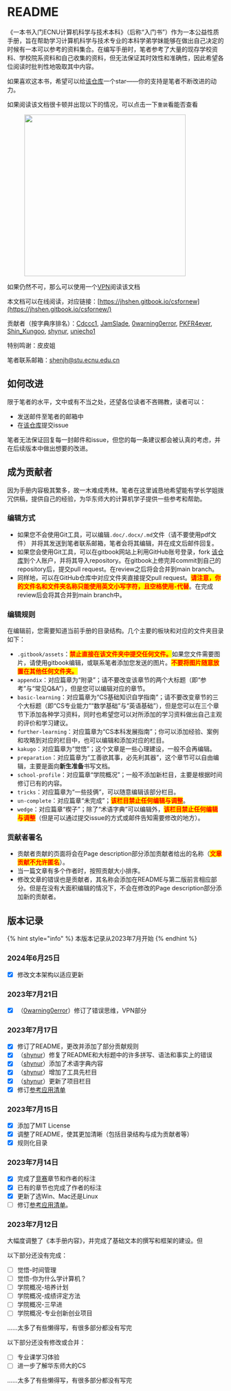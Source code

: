 # README

《一本书入门ECNU计算机科学与技术本科》（后称“入门书”）作为一本公益性质手册，旨在帮助学习计算机科学与技术专业的本科学弟学妹能够在做出自己决定的时候有一本可以参考的资料集合。在编写手册时，笔者参考了大量的现存学校资料、学校院系资料和自己收集的资料，但无法保证其时效性和准确性，因此希望各位阅读时批判性地吸取其中内容。

如果喜欢这本书，希望可以给[该仓库](https://github.com/shinkungoo/ECNUCS\_for\_new)一个star——你的支持是笔者不断改进的动力。

如果阅读该文档很卡顿并出现以下的情况，可以点击一下`重装`看能否查看

<div align="left" data-full-width="false">

<figure><img src=".gitbook/assets/reload.png" alt="" width="375"><figcaption></figcaption></figure>

</div>

如果仍然不可，那么可以使用一个[VPN](preparation/reference-list/vpn.md)阅读该文档

本文档可以在线阅读，对应链接：[https://jhshen.gitbook.io/csfornew](https://jhshen.gitbook.io/csfornew/)

贡献者（按字典序排名）：[Cdccc1](https://github.com/Cdccc1), [JamSlade](https://github.com/JamSlade), [0warning0error](https://github.com/0warning0error), [PKFR4ever](https://github.com/PKFR4ever), [Shin\_Kungoo](https://github.com/shinkungoo), [shynur](https://github.com/shynur), [uniecho1](https://github.com/uniecho1)

特别鸣谢：皮皮姐

笔者联系邮箱：[shenjh@stu.ecnu.edu.cn](mailto:shenjh@stu.ecnu.edu.cn)

## 如何改进

限于笔者的水平，文中或有不当之处，还望各位读者不吝赐教，读者可以：

* 发送邮件至笔者的邮箱中
* 在[该仓库](https://github.com/shinkungoo/ECNUCS\_for\_new)提交issue

笔者无法保证回复每一封邮件和issue，但您的每一条建议都会被认真的考虑，并在后续版本中做出想要的改进。

## 成为贡献者

因为手册内容极其繁多，故一木难成秀林。笔者在这里诚恳地希望能有学长学姐拨冗供稿，提供自己的经验，为华东师大的计算机学子提供一些参考和帮助。

### 编辑方式

* 如果您不会使用Git工具，可以编辑`.doc/.docx/.md`文件（请不要使用pdf文件） 并将其发送到笔者联系邮箱，笔者会将其编辑，并在成文后邮件回复。
* 如果您会使用Git工具，可以在gitbook网站上利用GitHub账号登录，fork [该仓库](https://github.com/shinkungoo/ECNUCS\_for\_new)到个人账户，并将其导入repository。在gitbook上修完并commit到自己的repository后，提交pull request。在review之后将会合并到main branch。
* 同样地，可以在GitHub仓库中对应文件夹直接提交pull request。<mark style="color:red;">**请注意，你的文件名和文件夹名称只能使用英文小写字符，且空格使用**</mark><mark style="color:red;">**`-`**</mark><mark style="color:red;">**代替**</mark>。在完成review后会将其合并到main branch中。

### 编辑规则

在编辑前，您需要知道当前手册的目录结构。几个主要的板块和对应的文件夹目录如下：

* `.gitbook/assets`：<mark style="color:red;">**禁止直接在该文件夹中提交任何文件。**</mark>如果您文件需要图片，请使用gitbook编辑，或联系笔者添加您发送的图片。<mark style="color:red;">**不要将图片随意放置在其他任何文件夹。**</mark>
* `appendix`：对应篇章为“附录”；请不要改变该章节的两个大标题（即“参考”与“常见Q\&A”），但是您可以编辑对应的章节。
* `basic-learning`：对应篇章为“CS基础知识自学指南”；请不要改变章节的三个大标题（即“CS专业能力”“数学基础”与“英语基础”），但是您可以在三个章节下添加各种学习资料，同时也希望您可以对所添加的学习资料做出自己主观的评价和学习建议。
* `further-learning`：对应篇章为“CS本科发展指南”；你可以添加经验、案例和攻略到对应的栏目中，也可以编辑和添加对应的栏目。
* `kakugo`：对应篇章为“觉悟”；这个文章是一些心理建设，一般不会再编辑。
* `preparation`：对应篇章为“工善欲其事，必先利其器”，这个章节可以自由编辑，主要是面向**新生准备**书写文档。
* `school-profile`：对应篇章“学院概况”；一般不添加新栏目，主要是根据时间修订已有的内容。
* `tricks`：对应篇章为“一些技俩”，可以随意编辑该部分栏目。
* `un-complete`：对应篇章“未完成”；<mark style="color:red;">**该栏目禁止任何编辑与调整**</mark>。
* `wedge`：对应篇章“楔子”；除了“术语字典”可以编辑外，<mark style="color:red;">**该栏目禁止任何编辑与调整**</mark>（但是可以通过提交issue的方式或邮件告知需要修改的地方）。

### 贡献者署名

* 贡献者贡献的页面将会在Page description部分添加贡献者给出的名称（<mark style="color:red;">**文章贡献不允许匿名**</mark>）。
* 当一篇文章有多个作者时，按照贡献大小排序。
* 修改文章的错误也是贡献者，其名称会添加在README与第二版前言相应部分。但是在没有大面积编辑的情况下，不会在修改的Page description部分添加新的贡献者。

## 版本记录

{% hint style="info" %}
本版本记录从2023年7月开始
{% endhint %}

### 2024年6月25日

* [x] 修改文本架构以适应更新

### 2023年7月21日

* [x] （[0warning0error](https://github.com/shinkungoo/ECNUCS\_for\_new/commits?author=0warning0error)）修订了错误思维，VPN部分

### 2023年7月17日

* [x] 修订了README，更改并添加了部分贡献规则
* [x] （[shynur](https://github.com/shynur)）修复了README和大标题中的许多拼写、语法和事实上的错误
* [x] （[shynur](https://github.com/shynur)）添加了术语字典内容
* [x] （[shynur](https://github.com/shynur)）增加了工具先栏目
* [x] （[shynur](https://github.com/shynur)）更新了项目栏目
* [x] 修订[参考应用清单](preparation/reference-list/)

### 2023年7月15日

* [x] 添加了MIT License
* [x] 调整了README，使其更加清晰（包括目录结构与成为贡献者等）
* [x] 规则化目录

### 2023年7月14日

* [x] 完成了[竞赛](further-learning/jing-sai/)章节和作者的标注
* [x] 已有的章节也完成了作者的标注
* [x] 更新了选Win、Mac还是Linux
* [ ] 修订[参考应用清单](preparation/reference-list/)。

### 2023年7月12日

大幅度调整了《本手册内容》，并完成了基础文本的撰写和框架的建设。但

以下部分还没有完成：

* [ ] 觉悟-时间管理
* [ ] 觉悟-你为什么学计算机？
* [ ] 学院概况-培养计划
* [ ] 学院概况-成绩评定方法
* [ ] 学院概况-三早进
* [ ] 学院概况-专业创新创业项目

……太多了有些懒得写，有很多部分都没有写完

以下部分还没有修改或合并：

* [ ] 专业课学习体验
* [ ] 进一步了解华东师大的CS

……太多了有些懒得写，有很多部分都没有写完
